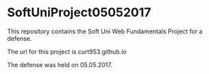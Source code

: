 # SoftUniProject05052017

This repository contains the Soft Uni Web Fundamentals Project for a defense.

The url  for this project is curt953.github.io

The defense was held on 05.05.2017.
